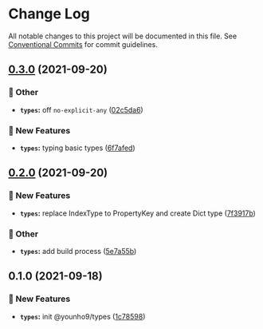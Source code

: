 # Change Log

All notable changes to this project will be documented in this file.
See [Conventional Commits](https://conventionalcommits.org) for commit guidelines.

## [0.3.0](https://github.com/younho9/lib/compare/@younho9/types@0.2.0...@younho9/types@0.3.0) (2021-09-20)


### :broom: Other

* **`types`:** off `no-explicit-any` ([02c5da6](https://github.com/younho9/lib/commit/02c5da6023d971ee6501dbfa5d270014a56c3d28))


### :rocket: New Features

* **`types`:** typing basic types ([6f7afed](https://github.com/younho9/lib/commit/6f7afed376df18b8491e47f0e015cb7a2076e3fc))



## [0.2.0](https://github.com/younho9/lib/compare/@younho9/types@0.1.0...@younho9/types@0.2.0) (2021-09-20)


### :rocket: New Features

* **`types`:** replace IndexType to PropertyKey and create Dict type ([7f3917b](https://github.com/younho9/lib/commit/7f3917ba76823246853d3429310e319ac5bed394))


### :broom: Other

* **`types`:** add build process ([5e7a55b](https://github.com/younho9/lib/commit/5e7a55b1bb661a678a3dd22bb42cec8972e08a4b))



## 0.1.0 (2021-09-18)


### :rocket: New Features

* **`types`:** init @younho9/types ([1c78598](https://github.com/younho9/lib/commit/1c785989f4976ab96f2dd78d6771867d354ea255))
